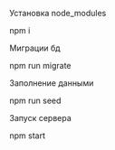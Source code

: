 Установка node_modules

npm i

Миграции бд

npm run migrate

Заполнение данными

npm run seed

Запуск сервера

npm start
